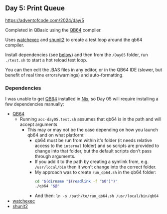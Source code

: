## Day 5: Print Queue

https://adventofcode.com/2024/day/5

Completed in QBasic using the [QB64](https://qb64.com) compiler.

Uses [watchexec](https://github.com/watchexec/watchexec) and [shunit2](https://github.com/kward/shunit2) to create a test loop around the qb64 compiler.

Install dependencies (see [below](#dependencies)) and then from the `/Day05` folder, run `./test.sh` to start a hot reload test loop.

You can then edit the .BAS files in any editor, or in the QB64 IDE (slower, but benefit of real time errors/warnings) and auto-formatting.

### Dependencies

I was unable to get [QB64](https://qb64.com) installed in [Nix](https://nixos.org), so Day 05 will require installing a few dependencies manually:

* [QB64](https://qb64.com)
    * Running `aoc-day05.test.sh` assumes that qb64 is in the path and will accept arguments
        * This may or may not be the case depending on how you launch qb64 and on what platform:
            * qb64 must be run from within it's folder (it needs relative access to the `internal` folder) and so scripts are provided to change into that folder, but the default scripts don't pass through arguments.
            * If you add it to the path by creating a symlink from, e.g. `/usr/local/bin` then it won't change into the correct folder.
            * My approach was to create `run_qb64.sh` in the qb64 folder:                
                ```bash
                cd "$(dirname "$(readlink -f "$0")")"
                ./qb64 "$@"
                ```
            * And then: `ln -s /path/to/run_qb64.sh /usr/local/bin/qb64`
* [watchexec](https://github.com/watchexec/watchexec)
* [shunit2](https://github.com/kward/shunit2)